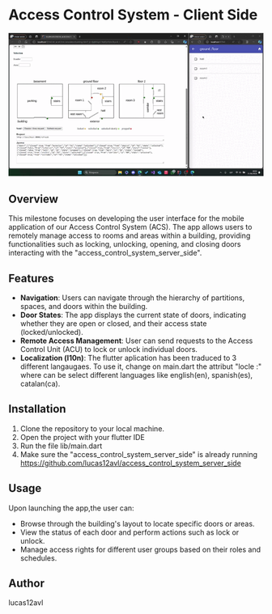 # Access Control System - Client Side
![few features demostration](./project%20images/features-client-side.gif)

## Overview
This milestone focuses on developing the user interface for the mobile application of our Access Control System (ACS). The app allows users to remotely manage access to rooms and areas within a building, providing functionalities such as locking, unlocking, opening, and closing doors interacting with the "access_control_system_server_side".

## Features
- **Navigation**: Users can navigate through the hierarchy of partitions, spaces, and doors within the building.
- **Door States**: The app displays the current state of doors, indicating whether they are open or closed, and their access state (locked/unlocked).
- **Remote Access Management**: User can send requests to the Access Control Unit (ACU) to lock or unlock individual doors.
- **Localization (l10n)**: The flutter aplication has been traduced to 3 different langaugaes. To use it, change on main.dart the attribut "locle :" where can be select different languages like english(en), spanish(es), catalan(ca).

## Installation
1. Clone the repository to your local machine.
2. Open the project with your flutter IDE
3. Run the file lib/main.dart
4. Make sure the "access_control_system_server_side" is already running https://github.com/lucas12avl/access_control_system_server_side

## Usage
Upon launching the app,the user can:
- Browse through the building's layout to locate specific doors or areas.
- View the status of each door and perform actions such as lock or unlock.
- Manage access rights for different user groups based on their roles and schedules.

## Author
lucas12avl
